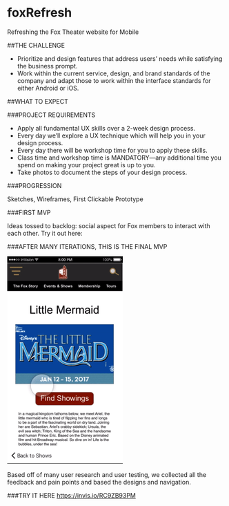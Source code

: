 # foxRefresh
Refreshing the Fox Theater website for Mobile


##THE CHALLENGE

* Prioritize and design features that address users’ needs while satisfying the business prompt.  
* Work within the current service, design, and brand standards of the company and adapt those to work within the interface standards for either Android or iOS.

##WHAT TO EXPECT

###PROJECT REQUIREMENTS

* Apply all fundamental UX skills over a 2-week design process. 
* Every day we’ll explore a UX technique which will help you in your design process. 
* Every day there will be workshop time for you to apply these skills.
* Class time and workshop time is MANDATORY—any additional time you spend on making your project great is up to you.
* Take photos to document the steps of your design process.

###PROGRESSION

Sketches, Wireframes, First Clickable Prototype

###FIRST MVP

Ideas tossed to backlog: social aspect for Fox members to interact with each other. Try it out here:


###AFTER MANY ITERATIONS, THIS IS THE FINAL MVP

[![animation of final MVP Fox theater ticket buying site](images/foxTHEATER.gif)](https://vimeo.com/199380079 "Fox Theater Mobile Site")

Based off of many user research and user testing, we collected all the feedback and pain points and based the designs and navigation.

###TRY IT HERE
https://invis.io/RC9ZB93PM

